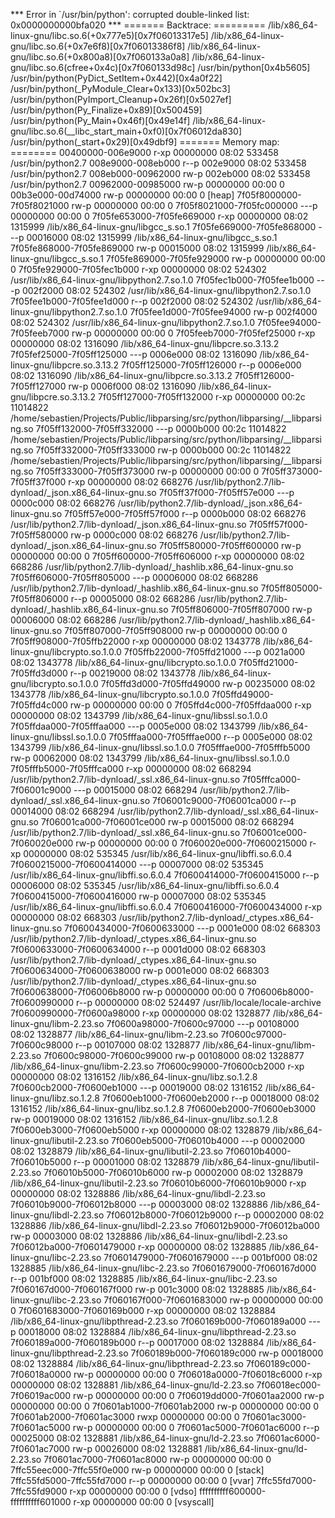 *** Error in `/usr/bin/python': corrupted double-linked list: 0x0000000000bfa020 ***
======= Backtrace: =========
/lib/x86_64-linux-gnu/libc.so.6(+0x777e5)[0x7f06013317e5]
/lib/x86_64-linux-gnu/libc.so.6(+0x7e6f8)[0x7f06013386f8]
/lib/x86_64-linux-gnu/libc.so.6(+0x800a8)[0x7f060133a0a8]
/lib/x86_64-linux-gnu/libc.so.6(cfree+0x4c)[0x7f060133d98c]
/usr/bin/python[0x4b5605]
/usr/bin/python(PyDict_SetItem+0x442)[0x4a0f22]
/usr/bin/python(_PyModule_Clear+0x133)[0x502bc3]
/usr/bin/python(PyImport_Cleanup+0x26f)[0x5027ef]
/usr/bin/python(Py_Finalize+0x89)[0x500459]
/usr/bin/python(Py_Main+0x46f)[0x49e14f]
/lib/x86_64-linux-gnu/libc.so.6(__libc_start_main+0xf0)[0x7f06012da830]
/usr/bin/python(_start+0x29)[0x49dbf9]
======= Memory map: ========
00400000-006e9000 r-xp 00000000 08:02 533458                             /usr/bin/python2.7
008e9000-008eb000 r--p 002e9000 08:02 533458                             /usr/bin/python2.7
008eb000-00962000 rw-p 002eb000 08:02 533458                             /usr/bin/python2.7
00962000-00985000 rw-p 00000000 00:00 0 
00b3e000-00d74000 rw-p 00000000 00:00 0                                  [heap]
7f05f8000000-7f05f8021000 rw-p 00000000 00:00 0 
7f05f8021000-7f05fc000000 ---p 00000000 00:00 0 
7f05fe653000-7f05fe669000 r-xp 00000000 08:02 1315999                    /lib/x86_64-linux-gnu/libgcc_s.so.1
7f05fe669000-7f05fe868000 ---p 00016000 08:02 1315999                    /lib/x86_64-linux-gnu/libgcc_s.so.1
7f05fe868000-7f05fe869000 rw-p 00015000 08:02 1315999                    /lib/x86_64-linux-gnu/libgcc_s.so.1
7f05fe869000-7f05fe929000 rw-p 00000000 00:00 0 
7f05fe929000-7f05fec1b000 r-xp 00000000 08:02 524302                     /usr/lib/x86_64-linux-gnu/libpython2.7.so.1.0
7f05fec1b000-7f05fee1b000 ---p 002f2000 08:02 524302                     /usr/lib/x86_64-linux-gnu/libpython2.7.so.1.0
7f05fee1b000-7f05fee1d000 r--p 002f2000 08:02 524302                     /usr/lib/x86_64-linux-gnu/libpython2.7.so.1.0
7f05fee1d000-7f05fee94000 rw-p 002f4000 08:02 524302                     /usr/lib/x86_64-linux-gnu/libpython2.7.so.1.0
7f05fee94000-7f05feeb7000 rw-p 00000000 00:00 0 
7f05feeb7000-7f05fef25000 r-xp 00000000 08:02 1316090                    /lib/x86_64-linux-gnu/libpcre.so.3.13.2
7f05fef25000-7f05ff125000 ---p 0006e000 08:02 1316090                    /lib/x86_64-linux-gnu/libpcre.so.3.13.2
7f05ff125000-7f05ff126000 r--p 0006e000 08:02 1316090                    /lib/x86_64-linux-gnu/libpcre.so.3.13.2
7f05ff126000-7f05ff127000 rw-p 0006f000 08:02 1316090                    /lib/x86_64-linux-gnu/libpcre.so.3.13.2
7f05ff127000-7f05ff132000 r-xp 00000000 00:2c 11014822                   /home/sebastien/Projects/Public/libparsing/src/python/libparsing/__libparsing.so
7f05ff132000-7f05ff332000 ---p 0000b000 00:2c 11014822                   /home/sebastien/Projects/Public/libparsing/src/python/libparsing/__libparsing.so
7f05ff332000-7f05ff333000 rw-p 0000b000 00:2c 11014822                   /home/sebastien/Projects/Public/libparsing/src/python/libparsing/__libparsing.so
7f05ff333000-7f05ff373000 rw-p 00000000 00:00 0 
7f05ff373000-7f05ff37f000 r-xp 00000000 08:02 668276                     /usr/lib/python2.7/lib-dynload/_json.x86_64-linux-gnu.so
7f05ff37f000-7f05ff57e000 ---p 0000c000 08:02 668276                     /usr/lib/python2.7/lib-dynload/_json.x86_64-linux-gnu.so
7f05ff57e000-7f05ff57f000 r--p 0000b000 08:02 668276                     /usr/lib/python2.7/lib-dynload/_json.x86_64-linux-gnu.so
7f05ff57f000-7f05ff580000 rw-p 0000c000 08:02 668276                     /usr/lib/python2.7/lib-dynload/_json.x86_64-linux-gnu.so
7f05ff580000-7f05ff600000 rw-p 00000000 00:00 0 
7f05ff600000-7f05ff606000 r-xp 00000000 08:02 668286                     /usr/lib/python2.7/lib-dynload/_hashlib.x86_64-linux-gnu.so
7f05ff606000-7f05ff805000 ---p 00006000 08:02 668286                     /usr/lib/python2.7/lib-dynload/_hashlib.x86_64-linux-gnu.so
7f05ff805000-7f05ff806000 r--p 00005000 08:02 668286                     /usr/lib/python2.7/lib-dynload/_hashlib.x86_64-linux-gnu.so
7f05ff806000-7f05ff807000 rw-p 00006000 08:02 668286                     /usr/lib/python2.7/lib-dynload/_hashlib.x86_64-linux-gnu.so
7f05ff807000-7f05ff908000 rw-p 00000000 00:00 0 
7f05ff908000-7f05ffb22000 r-xp 00000000 08:02 1343778                    /lib/x86_64-linux-gnu/libcrypto.so.1.0.0
7f05ffb22000-7f05ffd21000 ---p 0021a000 08:02 1343778                    /lib/x86_64-linux-gnu/libcrypto.so.1.0.0
7f05ffd21000-7f05ffd3d000 r--p 00219000 08:02 1343778                    /lib/x86_64-linux-gnu/libcrypto.so.1.0.0
7f05ffd3d000-7f05ffd49000 rw-p 00235000 08:02 1343778                    /lib/x86_64-linux-gnu/libcrypto.so.1.0.0
7f05ffd49000-7f05ffd4c000 rw-p 00000000 00:00 0 
7f05ffd4c000-7f05ffdaa000 r-xp 00000000 08:02 1343799                    /lib/x86_64-linux-gnu/libssl.so.1.0.0
7f05ffdaa000-7f05fffaa000 ---p 0005e000 08:02 1343799                    /lib/x86_64-linux-gnu/libssl.so.1.0.0
7f05fffaa000-7f05fffae000 r--p 0005e000 08:02 1343799                    /lib/x86_64-linux-gnu/libssl.so.1.0.0
7f05fffae000-7f05fffb5000 rw-p 00062000 08:02 1343799                    /lib/x86_64-linux-gnu/libssl.so.1.0.0
7f05fffb5000-7f05fffca000 r-xp 00000000 08:02 668294                     /usr/lib/python2.7/lib-dynload/_ssl.x86_64-linux-gnu.so
7f05fffca000-7f06001c9000 ---p 00015000 08:02 668294                     /usr/lib/python2.7/lib-dynload/_ssl.x86_64-linux-gnu.so
7f06001c9000-7f06001ca000 r--p 00014000 08:02 668294                     /usr/lib/python2.7/lib-dynload/_ssl.x86_64-linux-gnu.so
7f06001ca000-7f06001ce000 rw-p 00015000 08:02 668294                     /usr/lib/python2.7/lib-dynload/_ssl.x86_64-linux-gnu.so
7f06001ce000-7f060020e000 rw-p 00000000 00:00 0 
7f060020e000-7f0600215000 r-xp 00000000 08:02 535345                     /usr/lib/x86_64-linux-gnu/libffi.so.6.0.4
7f0600215000-7f0600414000 ---p 00007000 08:02 535345                     /usr/lib/x86_64-linux-gnu/libffi.so.6.0.4
7f0600414000-7f0600415000 r--p 00006000 08:02 535345                     /usr/lib/x86_64-linux-gnu/libffi.so.6.0.4
7f0600415000-7f0600416000 rw-p 00007000 08:02 535345                     /usr/lib/x86_64-linux-gnu/libffi.so.6.0.4
7f0600416000-7f0600434000 r-xp 00000000 08:02 668303                     /usr/lib/python2.7/lib-dynload/_ctypes.x86_64-linux-gnu.so
7f0600434000-7f0600633000 ---p 0001e000 08:02 668303                     /usr/lib/python2.7/lib-dynload/_ctypes.x86_64-linux-gnu.so
7f0600633000-7f0600634000 r--p 0001d000 08:02 668303                     /usr/lib/python2.7/lib-dynload/_ctypes.x86_64-linux-gnu.so
7f0600634000-7f0600638000 rw-p 0001e000 08:02 668303                     /usr/lib/python2.7/lib-dynload/_ctypes.x86_64-linux-gnu.so
7f0600638000-7f06006b8000 rw-p 00000000 00:00 0 
7f06006b8000-7f0600990000 r--p 00000000 08:02 524497                     /usr/lib/locale/locale-archive
7f0600990000-7f0600a98000 r-xp 00000000 08:02 1328877                    /lib/x86_64-linux-gnu/libm-2.23.so
7f0600a98000-7f0600c97000 ---p 00108000 08:02 1328877                    /lib/x86_64-linux-gnu/libm-2.23.so
7f0600c97000-7f0600c98000 r--p 00107000 08:02 1328877                    /lib/x86_64-linux-gnu/libm-2.23.so
7f0600c98000-7f0600c99000 rw-p 00108000 08:02 1328877                    /lib/x86_64-linux-gnu/libm-2.23.so
7f0600c99000-7f0600cb2000 r-xp 00000000 08:02 1316152                    /lib/x86_64-linux-gnu/libz.so.1.2.8
7f0600cb2000-7f0600eb1000 ---p 00019000 08:02 1316152                    /lib/x86_64-linux-gnu/libz.so.1.2.8
7f0600eb1000-7f0600eb2000 r--p 00018000 08:02 1316152                    /lib/x86_64-linux-gnu/libz.so.1.2.8
7f0600eb2000-7f0600eb3000 rw-p 00019000 08:02 1316152                    /lib/x86_64-linux-gnu/libz.so.1.2.8
7f0600eb3000-7f0600eb5000 r-xp 00000000 08:02 1328879                    /lib/x86_64-linux-gnu/libutil-2.23.so
7f0600eb5000-7f06010b4000 ---p 00002000 08:02 1328879                    /lib/x86_64-linux-gnu/libutil-2.23.so
7f06010b4000-7f06010b5000 r--p 00001000 08:02 1328879                    /lib/x86_64-linux-gnu/libutil-2.23.so
7f06010b5000-7f06010b6000 rw-p 00002000 08:02 1328879                    /lib/x86_64-linux-gnu/libutil-2.23.so
7f06010b6000-7f06010b9000 r-xp 00000000 08:02 1328886                    /lib/x86_64-linux-gnu/libdl-2.23.so
7f06010b9000-7f06012b8000 ---p 00003000 08:02 1328886                    /lib/x86_64-linux-gnu/libdl-2.23.so
7f06012b8000-7f06012b9000 r--p 00002000 08:02 1328886                    /lib/x86_64-linux-gnu/libdl-2.23.so
7f06012b9000-7f06012ba000 rw-p 00003000 08:02 1328886                    /lib/x86_64-linux-gnu/libdl-2.23.so
7f06012ba000-7f0601479000 r-xp 00000000 08:02 1328885                    /lib/x86_64-linux-gnu/libc-2.23.so
7f0601479000-7f0601679000 ---p 001bf000 08:02 1328885                    /lib/x86_64-linux-gnu/libc-2.23.so
7f0601679000-7f060167d000 r--p 001bf000 08:02 1328885                    /lib/x86_64-linux-gnu/libc-2.23.so
7f060167d000-7f060167f000 rw-p 001c3000 08:02 1328885                    /lib/x86_64-linux-gnu/libc-2.23.so
7f060167f000-7f0601683000 rw-p 00000000 00:00 0 
7f0601683000-7f060169b000 r-xp 00000000 08:02 1328884                    /lib/x86_64-linux-gnu/libpthread-2.23.so
7f060169b000-7f060189a000 ---p 00018000 08:02 1328884                    /lib/x86_64-linux-gnu/libpthread-2.23.so
7f060189a000-7f060189b000 r--p 00017000 08:02 1328884                    /lib/x86_64-linux-gnu/libpthread-2.23.so
7f060189b000-7f060189c000 rw-p 00018000 08:02 1328884                    /lib/x86_64-linux-gnu/libpthread-2.23.so
7f060189c000-7f06018a0000 rw-p 00000000 00:00 0 
7f06018a0000-7f06018c6000 r-xp 00000000 08:02 1328881                    /lib/x86_64-linux-gnu/ld-2.23.so
7f06018ec000-7f06019ac000 rw-p 00000000 00:00 0 
7f06019dd000-7f0601aa2000 rw-p 00000000 00:00 0 
7f0601ab1000-7f0601ab2000 rw-p 00000000 00:00 0 
7f0601ab2000-7f0601ac3000 rwxp 00000000 00:00 0 
7f0601ac3000-7f0601ac5000 rw-p 00000000 00:00 0 
7f0601ac5000-7f0601ac6000 r--p 00025000 08:02 1328881                    /lib/x86_64-linux-gnu/ld-2.23.so
7f0601ac6000-7f0601ac7000 rw-p 00026000 08:02 1328881                    /lib/x86_64-linux-gnu/ld-2.23.so
7f0601ac7000-7f0601ac8000 rw-p 00000000 00:00 0 
7ffc55eec000-7ffc55f0e000 rw-p 00000000 00:00 0                          [stack]
7ffc55fd5000-7ffc55fd7000 r--p 00000000 00:00 0                          [vvar]
7ffc55fd7000-7ffc55fd9000 r-xp 00000000 00:00 0                          [vdso]
ffffffffff600000-ffffffffff601000 r-xp 00000000 00:00 0                  [vsyscall]

